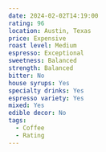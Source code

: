 ```yaml
---
date: 2024-02-02T14:19:00
rating: 96
location: Austin, Texas
price: Expensive
roast level: Medium
espresso: Exceptional
sweetness: Balanced
strength: Balanced
bitter: No
house syrups: Yes
specialty drinks: Yes
espresso variety: Yes
mixed: Yes
edible decor: No
tags:
  - Coffee
  - Rating
---
```



